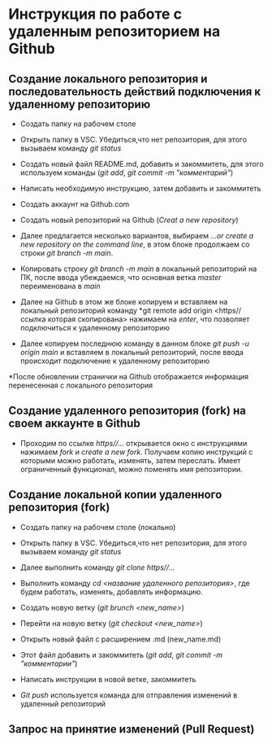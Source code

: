 # Инструкция по работе с удаленным репозиторием на Github

## Создание локального репозитория и последовательность действий подключения к удаленному репозиторию

* Создать папку на рабочем столе

* Открыть папку в VSC. Убедиться,что нет репозитория, для этого вызываем команду *git status*

* Создать новый файл README.md, добавить и закоммитеть, для этого используем команды (*git add*, *git commit -m "комментарий"*)

* Написать необходимую инструкцию, затем добавить и закоммитеть

* Создать аккаунт на Github.com

* Создать новый репозиторий на Github (*Creat a new repository*)

* Далее предлагается несколько вариантов, выбираем *...or create a new repository on the command line*, в этом блоке продолжаем со строки *git branch -m main*.

* Копировать строку *git branch -m main* в локальный 
репозиторий на ПК, после ввода убеждаемся, что основная ветка *master* переименована в *main*

* Далее на Github в этом же блоке копируем и вставляем на локальный репозиторий команду *git remote add origin <https//ссылка которая скопирована> нажимаем на *enter*, что позволяет подключиться к удаленному репозиторию

* Далее копируем последнюю команду в данном блоке *git push -u origin main* и вставляем в локальный репозиторий, после ввода происходит подключение к удаленному репозиторию

*После обновлении странички на Github отображается информация перенесенная с локального репозитория


## Создание удаленного репозитория (fork) на своем аккаунте в Github

* Проходим по ссылке *https//...* открывается окно с инструкциями нажимаем *fork* и *create a new fork*. Получаем копию инструкций с которыми можно работать, изменять, затем переслать. Имеет ограниченный функционал, можно поменять имя репозитории.

## Создание локальной копии удаленного репозитория (fork)

* Создать папку на рабочем столе (локально)

* Открыть папку в VSC. Убедиться,что нет репозитория, для этого вызываем команду *git status*

* Далее выполнить команду *git clone https//...*

* Выполнить команду *cd <название удаленного репозитория>*, где будем работать, изменять, добавлять информацию.

* Создать новую ветку (*git brunch <new_name>*)

* Перейти на новую ветку (*git checkout <new_name>*)

* Открыть новый файл с расширением .md (new_name.md)

* Этот файл добавить и закоммитеть (*git add*, *git commit -m "комментарии"*)


* Написать инструкции в новой ветке, закоммитеть

* *Git push* используется команда для отправления изменений в удаленный репозиторий


## Запрос на принятие изменений (Pull Request) 
